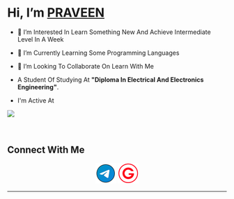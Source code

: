 # Hi, I’m [PRAVEEN](https://github.com/PraveenTech005) 

- 👀 I’m Interested In Learn Something New And Achieve Intermediate Level In A Week
- 🌱 I’m Currently Learning Some Programming Languages
- 💞️ I’m Looking To Collaborate On Learn With Me

- A Student Of Studying At **"Diploma In Electrical And Electronics Engineering"**.

- I'm Active At
<p align="left-justify">
  <a href="https://t.me/PRAVEEN_TECH005">
    <img src="https://skillicons.dev/icons?i=html,css,js,c,cpp,java,py,androidstudio,arduino,autocad,bash,git,github,linux,md,vscode,idea&theme=dark&perline=6&align=center" />
  </a>
</p>
</br>

## Connect With Me

<div align="center" class="line1">
  <a href="https://t.me/PRAVEEN_TECH005"><img src="https://github.com/PraveenTech005/PRAVEEN-LOGO/blob/main/Telegram LOGO.png"></a>
  <a href="mailto:PraveenTech005@gmail.com"><img src="https://github.com/PraveenTech005/PRAVEEN-LOGO/blob/main/G LOGO.png"></a>
</div>
<hr>

